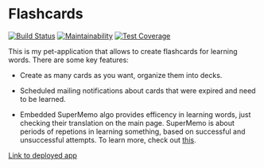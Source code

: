 # Flashcards 
[![Build Status](https://travis-ci.org/fly49/flashcards.svg?branch=master)](https://travis-ci.org/fly49/flashcards)
[![Maintainability](https://api.codeclimate.com/v1/badges/a749838199000b2c0fb8/maintainability)](https://codeclimate.com/github/fly49/flashcards/maintainability)
[![Test Coverage](https://api.codeclimate.com/v1/badges/a749838199000b2c0fb8/test_coverage)](https://codeclimate.com/github/fly49/flashcards/test_coverage)

This is my pet-application that allows to create flashcards for learning words. 
There are some key features:

* Create as many cards as you want, organize them into decks.

* Scheduled mailing notifications about cards that were expired and need to be learned.

* Embedded SuperMemo algo provides efficency in learning words, just checking their translation on the main page. SuperMemo is about periods of repetions in learning something, based on successful and unsuccessful attempts. To learn more, check out [this](https://www.supermemo.com/english/ol/sm2.htm).

[Link to deployed app](https://flymyflashcards.herokuapp.com/)
